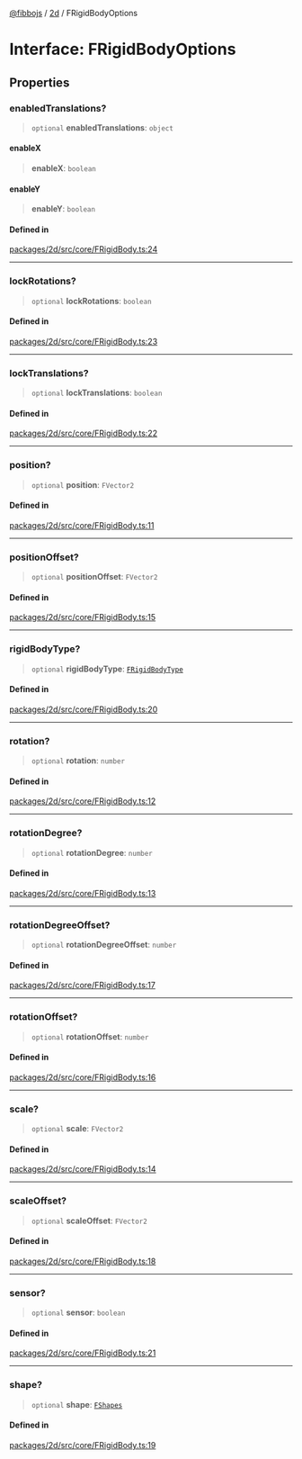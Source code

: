 [@fibbojs](/api/index) / [2d](/api/2d) / FRigidBodyOptions

# Interface: FRigidBodyOptions

## Properties

### enabledTranslations?

> `optional` **enabledTranslations**: `object`

#### enableX

> **enableX**: `boolean`

#### enableY

> **enableY**: `boolean`

#### Defined in

[packages/2d/src/core/FRigidBody.ts:24](https://github.com/fibbojs/fibbo/blob/ca0e011a21c87d9c4978217c9b9041de6ed31595/packages/2d/src/core/FRigidBody.ts#L24)

***

### lockRotations?

> `optional` **lockRotations**: `boolean`

#### Defined in

[packages/2d/src/core/FRigidBody.ts:23](https://github.com/fibbojs/fibbo/blob/ca0e011a21c87d9c4978217c9b9041de6ed31595/packages/2d/src/core/FRigidBody.ts#L23)

***

### lockTranslations?

> `optional` **lockTranslations**: `boolean`

#### Defined in

[packages/2d/src/core/FRigidBody.ts:22](https://github.com/fibbojs/fibbo/blob/ca0e011a21c87d9c4978217c9b9041de6ed31595/packages/2d/src/core/FRigidBody.ts#L22)

***

### position?

> `optional` **position**: `FVector2`

#### Defined in

[packages/2d/src/core/FRigidBody.ts:11](https://github.com/fibbojs/fibbo/blob/ca0e011a21c87d9c4978217c9b9041de6ed31595/packages/2d/src/core/FRigidBody.ts#L11)

***

### positionOffset?

> `optional` **positionOffset**: `FVector2`

#### Defined in

[packages/2d/src/core/FRigidBody.ts:15](https://github.com/fibbojs/fibbo/blob/ca0e011a21c87d9c4978217c9b9041de6ed31595/packages/2d/src/core/FRigidBody.ts#L15)

***

### rigidBodyType?

> `optional` **rigidBodyType**: [`FRigidBodyType`](../enumerations/FRigidBodyType.md)

#### Defined in

[packages/2d/src/core/FRigidBody.ts:20](https://github.com/fibbojs/fibbo/blob/ca0e011a21c87d9c4978217c9b9041de6ed31595/packages/2d/src/core/FRigidBody.ts#L20)

***

### rotation?

> `optional` **rotation**: `number`

#### Defined in

[packages/2d/src/core/FRigidBody.ts:12](https://github.com/fibbojs/fibbo/blob/ca0e011a21c87d9c4978217c9b9041de6ed31595/packages/2d/src/core/FRigidBody.ts#L12)

***

### rotationDegree?

> `optional` **rotationDegree**: `number`

#### Defined in

[packages/2d/src/core/FRigidBody.ts:13](https://github.com/fibbojs/fibbo/blob/ca0e011a21c87d9c4978217c9b9041de6ed31595/packages/2d/src/core/FRigidBody.ts#L13)

***

### rotationDegreeOffset?

> `optional` **rotationDegreeOffset**: `number`

#### Defined in

[packages/2d/src/core/FRigidBody.ts:17](https://github.com/fibbojs/fibbo/blob/ca0e011a21c87d9c4978217c9b9041de6ed31595/packages/2d/src/core/FRigidBody.ts#L17)

***

### rotationOffset?

> `optional` **rotationOffset**: `number`

#### Defined in

[packages/2d/src/core/FRigidBody.ts:16](https://github.com/fibbojs/fibbo/blob/ca0e011a21c87d9c4978217c9b9041de6ed31595/packages/2d/src/core/FRigidBody.ts#L16)

***

### scale?

> `optional` **scale**: `FVector2`

#### Defined in

[packages/2d/src/core/FRigidBody.ts:14](https://github.com/fibbojs/fibbo/blob/ca0e011a21c87d9c4978217c9b9041de6ed31595/packages/2d/src/core/FRigidBody.ts#L14)

***

### scaleOffset?

> `optional` **scaleOffset**: `FVector2`

#### Defined in

[packages/2d/src/core/FRigidBody.ts:18](https://github.com/fibbojs/fibbo/blob/ca0e011a21c87d9c4978217c9b9041de6ed31595/packages/2d/src/core/FRigidBody.ts#L18)

***

### sensor?

> `optional` **sensor**: `boolean`

#### Defined in

[packages/2d/src/core/FRigidBody.ts:21](https://github.com/fibbojs/fibbo/blob/ca0e011a21c87d9c4978217c9b9041de6ed31595/packages/2d/src/core/FRigidBody.ts#L21)

***

### shape?

> `optional` **shape**: [`FShapes`](../enumerations/FShapes.md)

#### Defined in

[packages/2d/src/core/FRigidBody.ts:19](https://github.com/fibbojs/fibbo/blob/ca0e011a21c87d9c4978217c9b9041de6ed31595/packages/2d/src/core/FRigidBody.ts#L19)
